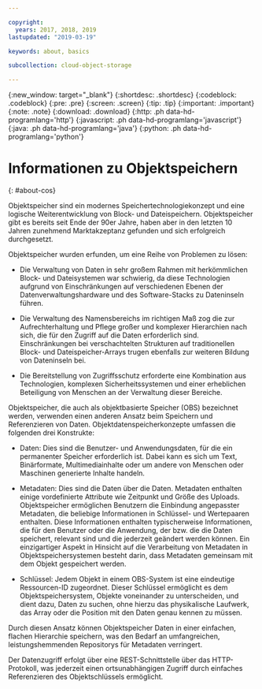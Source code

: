```yaml
---

copyright:
  years: 2017, 2018, 2019
lastupdated: "2019-03-19"

keywords: about, basics

subcollection: cloud-object-storage

---
```

{:new_window: target="_blank"}
{:shortdesc: .shortdesc}
{:codeblock: .codeblock}
{:pre: .pre}
{:screen: .screen}
{:tip: .tip}
{:important: .important}
{:note: .note}
{:download: .download} 
{:http: .ph data-hd-programlang='http'} 
{:javascript: .ph data-hd-programlang='javascript'} 
{:java: .ph data-hd-programlang='java'} 
{:python: .ph data-hd-programlang='python'}

# Informationen zu Objektspeichern
{: #about-cos}

Objektspeicher sind ein modernes Speichertechnologiekonzept und eine logische Weiterentwicklung von Block- und Dateispeichern. Objektspeicher gibt es bereits seit Ende der 90er Jahre, haben aber in den letzten 10 Jahren zunehmend Marktakzeptanz gefunden und sich erfolgreich durchgesetzt.

Objektspeicher wurden erfunden, um eine Reihe von Problemen zu lösen:

*  Die Verwaltung von Daten in sehr großem Rahmen mit herkömmlichen Block- und Dateisystemen war schwierig, da diese Technologien aufgrund von Einschränkungen auf verschiedenen Ebenen der Datenverwaltungshardware und des Software-Stacks zu Dateninseln führen.

*  Die Verwaltung des Namensbereichs im richtigen Maß zog die zur Aufrechterhaltung und Pflege großer und komplexer Hierarchien nach sich, die für den Zugriff auf die Daten erforderlich sind. Einschränkungen bei verschachtelten Strukturen auf traditionellen Block- und Dateispeicher-Arrays trugen ebenfalls zur weiteren Bildung von Dateninseln bei.

*  Die Bereitstellung von Zugriffsschutz erforderte eine Kombination aus Technologien, komplexen Sicherheitssystemen und einer erheblichen Beteiligung von Menschen an der Verwaltung dieser Bereiche.

Objektspeicher, die auch als objektbasierte Speicher (OBS) bezeichnet werden, verwenden einen anderen Ansatz beim Speichern und Referenzieren von Daten. Objektdatenspeicherkonzepte umfassen die folgenden drei Konstrukte:

*  Daten: Dies sind die Benutzer- und Anwendungsdaten, für die ein permanenter Speicher erforderlich ist. Dabei kann es sich um Text, Binärformate, Multimediainhalte oder um andere von Menschen oder Maschinen generierte Inhalte handeln.

*  Metadaten: Dies sind die Daten über die Daten. Metadaten enthalten einige vordefinierte Attribute wie Zeitpunkt und Größe des Uploads. Objektspeicher ermöglichen Benutzern die Einbindung angepasster Metadaten, die beliebige Informationen in Schlüssel- und Wertepaaren enthalten. Diese Informationen enthalten typischerweise Informationen, die für den Benutzer oder die Anwendung, der bzw. die die Daten speichert, relevant sind und die jederzeit geändert werden können. Ein einzigartiger Aspekt in Hinsicht auf die Verarbeitung von Metadaten in Objektspeichersystemen besteht darin, dass Metadaten gemeinsam mit dem Objekt gespeichert werden.

*  Schlüssel: Jedem Objekt in einem OBS-System ist eine eindeutige Ressourcen-ID zugeordnet. Dieser Schlüssel ermöglicht es dem Objektspeichersystem, Objekte voneinander zu unterscheiden, und dient dazu, Daten zu suchen, ohne hierzu das physikalische Laufwerk, das Array oder die Position mit den Daten genau kennen zu müssen.

Durch diesen Ansatz können Objektspeicher Daten in einer einfachen, flachen Hierarchie speichern, was den Bedarf an umfangreichen, leistungshemmenden Repositorys für Metadaten verringert.

Der Datenzugriff erfolgt über eine REST-Schnittstelle über das HTTP-Protokoll, was jederzeit einen ortsunabhängigen Zugriff durch einfaches Referenzieren des Objektschlüssels ermöglicht.
